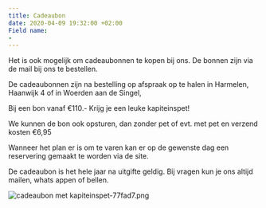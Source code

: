 ```yaml
---
title: Cadeaubon
date: 2020-04-09 19:32:00 +02:00
Field name:
- 
---
```


Het is ook mogelijk om cadeaubonnen te kopen bij ons. De bonnen zijn via de mail bij ons te bestellen. 

De cadeaubonnen zijn na bestelling op afspraak op te halen in Harmelen, Haanwijk 4  of in Woerden aan de Singel, 

Bij een bon vanaf €110.- Krijg je een leuke kapiteinspet!

We kunnen de bon ook opsturen, dan zonder pet of evt. met pet en verzend kosten €6,95

Wanneer het plan er is om te varen kan er op de gewenste dag een reservering gemaakt te worden via de site.

De cadeaubon is het hele jaar na uitgifte geldig.
Bij vragen kun je ons altijd mailen, whats appen of bellen.

![cadeaubon met kapiteinspet-77fad7.png](/uploads/cadeaubon%20met%20kapiteinspet-77fad7.png)
